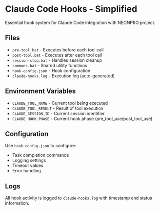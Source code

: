 # Claude Code Hooks - Simplified

Essential hook system for Claude Code integration with NEONPRO project.

## Files

- `pre-tool.bat` - Executes before each tool call
- `post-tool.bat` - Executes after each tool call  
- `session-stop.bat` - Handles session cleanup
- `commons.bat` - Shared utility functions
- `hook-config.json` - Hook configuration
- `claude-hooks.log` - Execution log (auto-generated)

## Environment Variables

- `CLAUDE_TOOL_NAME` - Current tool being executed
- `CLAUDE_TOOL_RESULT` - Result of tool execution
- `CLAUDE_SESSION_ID` - Current session identifier
- `CLAUDE_HOOK_PHASE` - Current hook phase (pre_tool_use/post_tool_use)

## Configuration

Use `hook-config.json` to configure:
- Task completion commands
- Logging settings
- Timeout values
- Error handling

## Logs

All hook activity is logged to `claude-hooks.log` with timestamp and status information.
